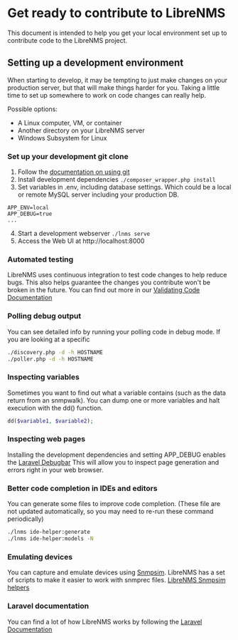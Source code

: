 # Get ready to contribute to LibreNMS

This document is intended to help you get your local environment set up to contribute code to the LibreNMS project.

## Setting up a development environment

When starting to develop, it may be tempting to just make changes on your production server, but that will make things harder
for you.  Taking a little time to set up somewhere to work on code changes can really help.

Possible options:
 * A Linux computer, VM, or container
 * Another directory on your LibreNMS server
 * Windows Subsystem for Linux
 
### Set up your development git clone
 1. Follow the [documentation on using git](Using-Git.md)
 2. Install development dependencies `./composer_wrapper.php install`
 3. Set variables in .env, including database settings.  Which could be a local or remote MySQL server including your production DB.
 ```dotenv
APP_ENV=local
APP_DEBUG=true
...

```
 4. Start a development webserver `./lnms serve`
 5. Access the Web UI at http://localhost:8000

### Automated testing
LibreNMS uses continuous integration to test code changes to help reduce bugs.  This also helps guarantee the changes you 
contribute won't be broken in the future.
You can find out more in our [Validating Code Documentation](Validating-Code.md)

### Polling debug output
You can see detailed info by running your polling code in debug mode. If you are looking at a specific 
```bash
./discovery.php -d -h HOSTNAME
./poller.php -d -h HOSTNAME
```

### Inspecting variables
Sometimes you want to find out what a variable contains (such as the data return from an snmpwalk).
You can dump one or more variables and halt execution with the dd() function.
```php
dd($variable1, $variable2);
```

### Inspecting web pages
Installing the development dependencies and setting APP_DEBUG enables the [Laravel Debugbar](https://github.com/barryvdh/laravel-debugbar)
This will allow you to inspect page generation and errors right in your web browser.

### Better code completion in IDEs and editors
You can generate some files to improve code completion. 
(These file are not updated automatically, so you may need to re-run these command periodically)

```bash
./lnms ide-helper:generate
./lnms ide-helper:models -N
```

### Emulating devices
You can capture and emulate devices using [Snmpsim](https://github.com/etingof/snmpsim).  LibreNMS has a set of scripts to make it easier to work with snmprec files.
[LibreNMS Snmpsim helpers](https://github.com/librenms/librenms-snmpsim)

### Laravel documentation
You can find a lot of how LibreNMS works by following the [Laravel Documentation](https://laravel.com/docs/)
